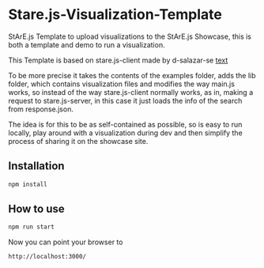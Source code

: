 # Stare.js-Visualization-Template
StArE.js Template to upload visualizations to the StArE.js Showcase, this is both a template and demo to run a visualization.

This Template is based on stare.js-client made by d-salazar-se
[text](https://github.com/StArE-js/stare.js-client)

To be more precise it takes the contents of the examples folder, 
adds the lib folder, which contains visualization files and modifies the
way main.js works, so instead of the way stare.js-client normally works, as
in, making a request to stare.js-server, in this case it just loads the info
of the search from response.json.

The idea is for this to be as self-contained as possible, so is easy to run
locally, play around with a visualization during dev and then simplify the
process of sharing it on the showcase site.

## Installation

```bash
npm install
```
## How to use

```bash
npm run start
```

Now you can point your browser to

```
http://localhost:3000/
```